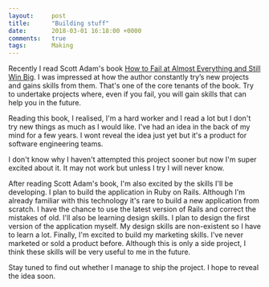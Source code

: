 ```yaml
---
layout:     post
title:      "Building stuff"
date:       2018-03-01 16:18:00 +0000
comments:   true
tags:       Making
---
```


Recently I read Scott Adam's book [How to Fail at Almost Everything and Still Win Big](https://www.amazon.co.uk/gp/product/B00FHI0XK2/ref=as_li_qf_asin_il_tl?ie=UTF8&tag=kadwill-21&creative=6738&linkCode=as2&creativeASIN=B00FHI0XK2&linkId=742b24496dd1d3919b4fe3fae58db767). I was impressed at how the author constantly try’s new projects and gains skills from them. That's one of the core tenants of the book. Try to undertake projects where, even if you fail, you will gain skills that can help you in the future.

Reading this book, I realised, I'm a hard worker and I read a lot but I don't try new things as much as I would like. I've had an idea in the back of my mind for a few years. I wont reveal the idea just yet but it's a product for software engineering teams.

I don't know why I haven't attempted this project sooner but now I'm super excited about it. It may not work but unless I try I will never know.

After reading Scott Adam's book, I'm also excited by the skills I'll be developing. I plan to build the application in Ruby on Rails. Although I'm already familiar with this technology it's rare to build a new application from scratch. I have the chance to use the latest version of Rails and correct the mistakes of old. I'll also be learning design skills. I plan to design the first version of the application myself. My design skills are non-existent so I have to learn a lot. Finally, I'm excited to build my marketing skills. I've never marketed or sold a product before. Although this is only a side project, I think these skills will be very useful to me in the future.

Stay tuned to find out whether I manage to ship the project. I hope to reveal the idea soon.
